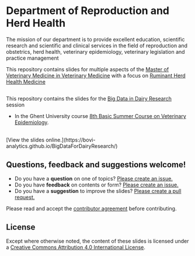 # Department of Reproduction and Herd Health

The mission of our department is to provide excellent education, scientific research and scientific and clinical services in the field of reproduction and obstetrics, herd health, veterinary epidemiology, veterinary legislation and practice management

This repository contains slides for multiple aspects of the [Master of Veterinary Medicine in Veterinary Medicine](http://studiegids.ugent.be/2016/EN/FACULTY/G/MABA/GMDIERHK/GMDIERHK.html)  with a focus on [Ruminant Herd Health Medicine](http://studiegids.ugent.be/2016/EN/studiefiches/G000771.pdf) 

##
This repository contains the slides for the [Big Data in Dairy Research](http://bovi-analytics.github.io/BigDataForDairyResearch/) session
-  In the Ghent University course [8th Basic Summer Course on Veterinary Epidemiology](http://www.rohh.ugent.be/vetepisummercourse/home/).
<br>
[View the slides online.](https://bovi-analytics.github.io/BigDataForDairyResearch/)

## Questions, feedback and suggestions welcome!
- Do you have a **question** on one of topics? [Please create an issue.](https://github.com/Bovi-analytics/BigDataForDairyResearch/issues/new)
- Do you have **feedback** on contents or form? [Please create an issue.](https://github.com/Bovi-analytics/BigDataForDairyResearch/issues/new)
- Do you have a **suggestion** to improve the slides? [Please create a pull request.](https://github.com/Bovi-analytics/BigDataForDairyResearch/pulls)

Please read and accept the [contributor agreement](https://github.com/Bovi-analytics/BigDataForDairyResearch/blob/gh-pages/CONTRIBUTING.md) before contributing.

## License
Except where otherwise noted, the content of these slides is licensed under a [Creative Commons Attribution 4.0 International License](http://creativecommons.org/licenses/by/4.0/).
